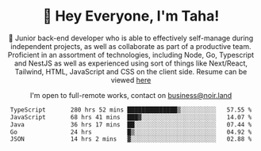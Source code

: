 <div align="center">

<h1 align="center">👋 Hey Everyone, I'm Taha! </h1>
  
<p>
  
 🎉 Junior back-end developer who is able to effectively self-manage during independent projects, as well as collaborate as part of a productive team. Proficient in an assortment of technologies, including Node, Go, Typescript and NestJS as well as experienced using sort of things like Next/React, Tailwind, HTML, JavaScript and CSS on the client side. Resume can be viewed [here](https://cdn.noir.land/resume)

</p>
   
<p align="center">

  I'm open to full-remote works, contact on [business@noir.land](mailto:business@noir.land) 
 
 </p>
   

  
<!--START_SECTION:waka-->

```txt
TypeScript       280 hrs 52 mins ██████████████▒░░░░░░░░░░   57.55 %
JavaScript       68 hrs 41 mins  ███▓░░░░░░░░░░░░░░░░░░░░░   14.07 %
Java             36 hrs 17 mins  ██░░░░░░░░░░░░░░░░░░░░░░░   07.44 %
Go               24 hrs          █▒░░░░░░░░░░░░░░░░░░░░░░░   04.92 %
JSON             14 hrs 2 mins   ▓░░░░░░░░░░░░░░░░░░░░░░░░   02.88 %
```

<!--END_SECTION:waka-->
